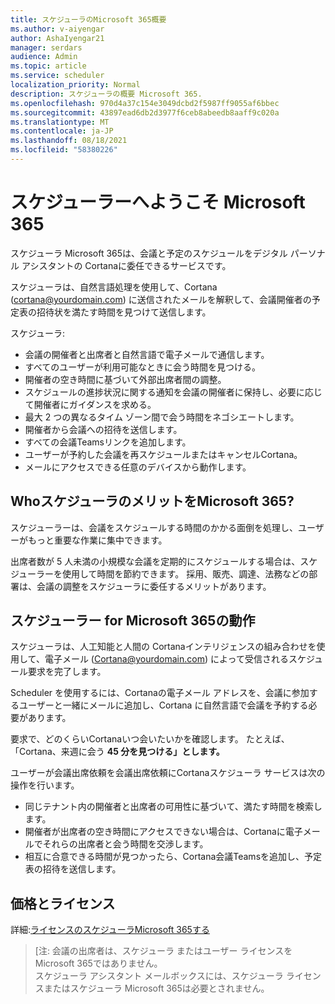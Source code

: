 ```yaml
---
title: スケジューラのMicrosoft 365概要
ms.author: v-aiyengar
author: AshaIyengar21
manager: serdars
audience: Admin
ms.topic: article
ms.service: scheduler
localization_priority: Normal
description: スケジューラの概要 Microsoft 365.
ms.openlocfilehash: 970d4a37c154e3049dcbd2f5987ff9055af6bbec
ms.sourcegitcommit: 43897ead6db2d3977f6ceb8abeedb8aaff9c020a
ms.translationtype: MT
ms.contentlocale: ja-JP
ms.lasthandoff: 08/18/2021
ms.locfileid: "58380226"
---
```

# <a name="welcome-to-scheduler-for-microsoft-365"></a>スケジューラーへようこそ Microsoft 365

スケジューラ Microsoft 365は、会議と予定のスケジュールをデジタル パーソナル アシスタントの Cortanaに委任できるサービスです。 

スケジューラは、自然言語処理を使用して、Cortana (cortana@yourdomain.com) に送信されたメールを解釈して、会議開催者の予定表の招待状を満たす時間を見つけて送信します。   

スケジューラ: 

- 会議の開催者と出席者と自然言語で電子メールで通信します。
- すべてのユーザーが利用可能なときに会う時間を見つける。
- 開催者の空き時間に基づいて外部出席者間の調整。
- スケジュールの進捗状況に関する通知を会議の開催者に保持し、必要に応じて開催者にガイダンスを求める。
- 最大 2 つの異なるタイム ゾーン間で会う時間をネゴシエートします。
- 開催者から会議への招待を送信します。
- すべての会議Teamsリンクを追加します。
- ユーザーが予約した会議を再スケジュールまたはキャンセルCortana。
- メールにアクセスできる任意のデバイスから動作します。

## <a name="who-can-benefit-from-scheduler-for-microsoft-365"></a>WhoスケジューラのメリットをMicrosoft 365?

スケジューラーは、会議をスケジュールする時間のかかる面倒を処理し、ユーザーがもっと重要な作業に集中できます。 

出席者数が 5 人未満の小規模な会議を定期的にスケジュールする場合は、スケジューラーを使用して時間を節約できます。  採用、販売、調達、法務などの部署は、会議の調整をスケジューラに委任するメリットがあります。

## <a name="how-does-scheduler-for-microsoft-365-work"></a>スケジューラー for Microsoft 365の動作

スケジューラは、人工知能と人間の Cortanaインテリジェンスの組み合わせを使用して、電子メール (Cortana@yourdomain.com) によって受信されるスケジュール要求を完了します。  

Scheduler を使用するには、Cortanaの電子メール アドレスを、会議に参加するユーザーと一緒にメールに追加し、Cortana に自然言語で会議を予約する必要があります。 

要求で、どのくらいCortanaいつ会いたいかを確認します。 たとえば、「Cortana、来週に会う **45 分を見つける」とします。**

ユーザーが会議出席依頼を会議出席依頼にCortanaスケジューラ サービスは次の操作を行います。 

- 同じテナント内の開催者と出席者の可用性に基づいて、満たす時間を検索します。
- 開催者が出席者の空き時間にアクセスできない場合は、Cortanaに電子メールでそれらの出席者と会う時間を交渉します。 
- 相互に合意できる時間が見つかったら、Cortana会議Teamsを追加し、予定表の招待を送信します。 

## <a name="pricing-and-licensing"></a>価格とライセンス

詳細:[ライセンスのスケジューラMicrosoft 365する](https://wwww.microsoft.com/microsoft-365/meeting-scheduler-pricing)

>[注: 会議の出席者は、スケジューラ またはユーザー ライセンスをMicrosoft 365ではありません。 <br>スケジューラ アシスタント メールボックスには、スケジューラ ライセンスまたはスケジューラ Microsoft 365は必要とされません。

